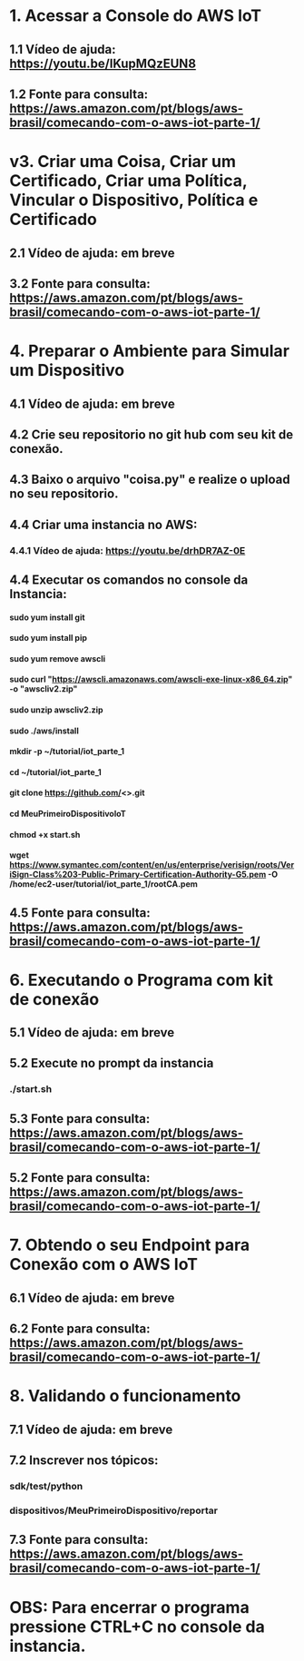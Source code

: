 # 1. Acessar a Console do AWS IoT
   ## 1.1 Vídeo de ajuda: https://youtu.be/lKupMQzEUN8
   ## 1.2 Fonte para consulta: https://aws.amazon.com/pt/blogs/aws-brasil/comecando-com-o-aws-iot-parte-1/

# v3. Criar uma Coisa,  Criar um Certificado, Criar uma Política, Vincular o Dispositivo, Política e Certificado
   ## 2.1 Vídeo de ajuda: em breve
   ## 3.2 Fonte para consulta: https://aws.amazon.com/pt/blogs/aws-brasil/comecando-com-o-aws-iot-parte-1/

# 4. Preparar o Ambiente para Simular um Dispositivo
   ## 4.1 Vídeo de ajuda: em breve
   ## 4.2 Crie seu repositorio no git hub com seu kit de conexão.
   ## 4.3 Baixo o arquivo "coisa.py" e realize o upload no seu repositorio.
   ## 4.4 Criar uma instancia no AWS:
   ### 4.4.1 Vídeo de ajuda: https://youtu.be/drhDR7AZ-0E
   ## 4.4 Executar os comandos no console da Instancia:
   #### sudo yum install git
   ####  sudo yum install pip
   ####   sudo yum remove awscli
   ####  sudo curl "https://awscli.amazonaws.com/awscli-exe-linux-x86_64.zip" -o "awscliv2.zip"
   ####  sudo unzip awscliv2.zip
   ####  sudo ./aws/install
   ####  mkdir -p ~/tutorial/iot_parte_1
   ####   cd ~/tutorial/iot_parte_1
   ####   git clone https://github.com/<<seurepositoriogithub>>.git 
   ####   cd MeuPrimeiroDispositivoIoT
   ####   chmod +x start.sh
   ####   wget https://www.symantec.com/content/en/us/enterprise/verisign/roots/VeriSign-Class%203-Public-Primary-Certification-Authority-G5.pem -O /home/ec2-user/tutorial/iot_parte_1/rootCA.pem
   ## 4.5 Fonte para consulta: https://aws.amazon.com/pt/blogs/aws-brasil/comecando-com-o-aws-iot-parte-1/

# 6. Executando o Programa com kit de conexão
   ## 5.1 Vídeo de ajuda: em breve
   ## 5.2 Execute no prompt da instancia
   ### ./start.sh
   ## 5.3 Fonte para consulta: https://aws.amazon.com/pt/blogs/aws-brasil/comecando-com-o-aws-iot-parte-1/
   ## 5.2 Fonte para consulta: https://aws.amazon.com/pt/blogs/aws-brasil/comecando-com-o-aws-iot-parte-1/

# 7. Obtendo o seu Endpoint para Conexão com o AWS IoT
  ## 6.1 Vídeo de ajuda: em breve
  ## 6.2 Fonte para consulta: https://aws.amazon.com/pt/blogs/aws-brasil/comecando-com-o-aws-iot-parte-1/

# 8. Validando o funcionamento
  ## 7.1 Vídeo de ajuda: em breve
  ## 7.2 Inscrever nos tópicos:
  ###  sdk/test/python
  ###  dispositivos/MeuPrimeiroDispositivo/reportar
  ## 7.3 Fonte para consulta: https://aws.amazon.com/pt/blogs/aws-brasil/comecando-com-o-aws-iot-parte-1/
   
# OBS: Para encerrar o programa pressione CTRL+C no console da instancia.
